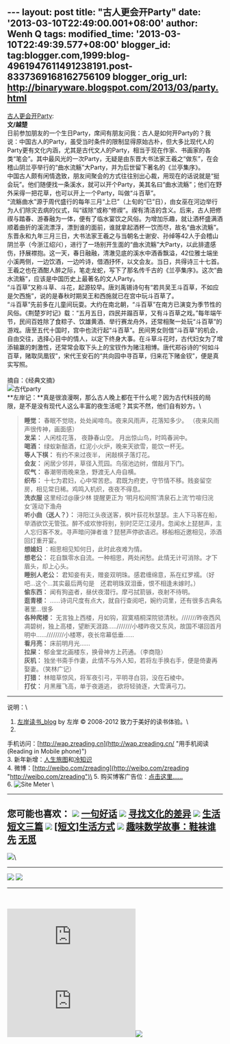 --- layout: post title: "古人更会开Party" date:
'2013-03-10T22:49:00.001+08:00' author: Wenh Q tags: modified\_time:
'2013-03-10T22:49:39.577+08:00' blogger\_id:
tag:blogger.com,1999:blog-4961947611491238191.post-8337369168162756109
blogger\_orig\_url: http://binaryware.blogspot.com/2013/03/party.html
---
[古人更会开Party](http://zreading.cn.feedsportal.com/c/35042/f/647833/s/295b218f/l/0L0Szreading0Bcn0Carchives0C36530Bhtml/story01.htm):
\
**文/越楚**\
日前参加朋友的一个生日Party，席间有朋友问我：古人是如何开Party的？我说：中国古人的Party，虽受当时条件的限制显得原始古朴，但大多比现代人的Party更有文化内涵，尤其是古代文人的Party，相当于现在作家、书画家的各类“笔会”。其中最风光的一次Party，无疑是由东晋大书法家王羲之“做东”，在会稽山阴兰亭举行的“曲水流觞”大Party，并为后世留下著名的《兰亭集序》。\
中国古人颇有闲情逸致，朋友间聚会的方式往往别出心裁，用现在的话说就是“挺会玩”。他们随便找一条溪水，就可以开个Party，美其名曰“曲水流觞”；他们在野外采得一把花草，也可以开上一个Party，叫做“斗百草”。\
“流觞曲水”源于周代盛行的每年三月“上巳”（上旬的“巳”日），由女巫在河边举行为人们除灾去病的仪式，叫“祓除”或称“修禊”。禊有清洁的含义。后来，古人把修禊与踏春、游春融为一体，便有了临水宴饮之风俗。为增加乐趣，就让酒杯盛满酒顺着曲折的溪流漂浮，漂到谁的面前，谁就拿起酒杯一饮而尽，故名“曲水流觞”。\
东晋永和九年三月三日，大书法家王羲之与当朝名士谢安、孙绰等42人于会稽山阴兰亭（今浙江绍兴），进行了一场别开生面的“曲水流觞”大Party，以此排遣感伤，抒展襟抱。这一天，春日融融，清澈见底的溪水中酒香飘溢，42位雅士端坐小溪两侧，一边饮酒，一边吟诗，借酒抒怀，以文会友。当日，共得诗三十七首。王羲之也在酒酣人醉之际，笔走龙蛇，写下了那名传千古的《兰亭集序》。这次“曲水流觞”，应该是中国历史上最著名的文人Party。\
“斗百草”又称斗草、斗花，起源较早。唐刘禹锡诗句有“若共吴王斗百草，不如应是欠西施”，说的是春秋时期吴王和西施就已在宫中玩斗百草了。\
“斗百草”先前多在儿童间玩耍。大约在南北朝，“斗百草”在南方已演变为季节性的风俗。《荆楚岁时记》载：“五月五日，四民并蹋百草，又有斗百草之戏。”每年端午节，民间百姓除了食粽子、饮雄黄酒、举行赛龙舟外，还常相聚一处玩“斗百草”的游戏。唐至五代十国时，宫中也流行起“斗百草”。民间男女则借“斗百草”的机会，自由交往，选择心目中的情人，以定下终身大事。在斗草斗花时，古代妇女为了增添输赢的刺激性，还常常会取下头上的宝钗作为赌注相博。唐代郑谷诗的“何如斗百草，赌取凤凰钗”，宋代王安石的“共向园中寻百草，归来花下赌金钗”，便是真实写照。\
\
摘自：《经典文摘》\
![古代party](http://ww2.sinaimg.cn/mw690/624fce0djw1e2itr77qhoj.jpg)\
**左岸记：**真是很浪漫啊，那么古人晚上都在干什么呢？因为古代科技的局限，是不是没有现代人这么丰富的夜生活呢？其实不然，他们自有妙方。\

> **睡觉：** 春眠不觉晓，处处闻啼鸟。夜来风雨声，花落知多少。
> （夜来风雨声很传神，画面感）\
> **发呆：** 人闲桂花落， 夜静春山空。 月出惊山鸟，时鸣春涧中。\
> **喝酒：** 绿蚁新醅酒，红泥小火炉，晚来天欲雪，能饮一杯无。\
> **等人下棋：** 有约不来过夜半， 闲敲棋子落灯花。\
> **会友：** 闲居少邻并，草径入荒园。鸟宿池边树，僧敲月下门。\
> **叹气：** 春潮带雨晚来急，野渡无人舟自横。\
> **织布：** 十七为君妇，心中常苦悲。君既为府吏，守节情不移。贱妾留空房，相见常日稀。鸡鸣入机织，夜夜不得息。\
> **洗衣服** 这里经过@康少林 提醒更正为
> ‘明月松间照’清泉石上流’竹喧归浣女’莲动下渔舟\
> **听小曲（送人？）：** 浔阳江头夜送客，枫叶荻花秋瑟瑟。主人下马客在船，举酒欲饮无管弦。醉不成欢惨将别，别时茫茫江浸月。忽闻水上琵琶声，主人忘归客不发。寻声暗问弹者谁？琵琶声停欲语迟。移船相近邀相见，添酒回灯重开宴。\
> **想媳妇** ：相思相见知何日，此时此夜难为情。\
> **想老公：** 花自飘零水自流。一种相思，两处闲愁。此情无计可消除。才下眉头，却上心头。\
> **睡别人老公：** 君知妾有夫，赠妾双明珠。感君缠绵意，系在红罗襦。（好吧…这个…其实最后两句是　还君明珠双泪垂，恨不相逢未嫁时。）\
> **偷东西：** 闻有狗盗者，昼伏夜潜行。摩弓拭箭镞，夜射不待明。\
> **逛青楼：** ……诗词尺度有点大，就自行查阅吧，婉约词里，还有很多古典名著里…很多\
> **各种爬楼：** 无言独上西楼，月如钩，寂寞梧桐深院锁清秋。///////昨夜西风凋碧树，独上高楼，望断天涯路…..///////小楼昨夜又东风，故国不堪回首月明中……////////小楼寒，夜长帘幕低垂……\
> **看月亮：** 床前明月光……\
> **拉屎：** 郁金堂北画楼东，换骨神方上药通。（李商隐）\
> **灰机：** 独坐书斋手作妻，此情不与外人知，若将左手换右手，便是倚妻再娶妻。（笑林广记）\
> **打猎：** 林暗草惊风，将军夜引弓，平明寻白羽，没在石棱中。\
> **打仗：** 月黑雁飞高，单于夜遁逃， 欲将轻骑逐，大雪满弓刀。

* * * * *

说明：\
1. [左岸读书\_blog](http://zreading.cn/) by 左岸 © 2008-2012
致力于美好的读书体验。\
2.
手机访问：[http://wap.zreading.cn](http://wap.zreading.cn/ "用手机阅读(Reading in Mobile phone)")\
3.
新年新增：[人生旅图](http://www.zreading.net/ "人生旅图")和[冷知识](http://www.zreading.net/lenzhishi "冷知识")\
4.
微博：[http://weibo.com/zreading](http://weibo.com/zreading "http://weibo.com/zreading")\
5.
购买博客广告位：[点击这里……](http://www.zreading.cn/about#ad "看了会心动!")\
6. ![Site Meter](http://s12.sitemeter.com/meter.asp?site=s12zxfclz) \

  ----------------------------------------------------------------------------------------------------------------------------------------------------------------------------------------------------------------------------------------------
  **您可能也喜欢：**
  ![](http://static.wumii.cn/images/widget/widget_solidPoint.gif) [一句好话](http://app.wumii.com/ext/redirect?url=http%3A%2F%2Fwww.zreading.cn%2Farchives%2F3643.html&from=http%3A%2F%2Fwww.zreading.cn%2Farchives%2F3653.html)
  ![](http://static.wumii.cn/images/widget/widget_solidPoint.gif) [寻找文化的差异](http://app.wumii.com/ext/redirect?url=http%3A%2F%2Fwww.zreading.cn%2Farchives%2F1036.html&from=http%3A%2F%2Fwww.zreading.cn%2Farchives%2F3653.html)
  ![](http://static.wumii.cn/images/widget/widget_solidPoint.gif) [生活短文三篇](http://app.wumii.com/ext/redirect?url=http%3A%2F%2Fwww.zreading.cn%2Farchives%2F1946.html&from=http%3A%2F%2Fwww.zreading.cn%2Farchives%2F3653.html)
  ![](http://static.wumii.cn/images/widget/widget_solidPoint.gif) [[短文]生活方式](http://app.wumii.com/ext/redirect?url=http%3A%2F%2Fwww.zreading.cn%2Farchives%2F2388.html&from=http%3A%2F%2Fwww.zreading.cn%2Farchives%2F3653.html)
  ![](http://static.wumii.cn/images/widget/widget_solidPoint.gif) [趣味数学故事：鞋袜谁先](http://app.wumii.com/ext/redirect?url=http%3A%2F%2Fwww.zreading.cn%2Farchives%2F1707.html&from=http%3A%2F%2Fwww.zreading.cn%2Farchives%2F3653.html)
  [无觅](http://www.wumii.com/widget/relatedItems "无觅相关文章插件")
  ----------------------------------------------------------------------------------------------------------------------------------------------------------------------------------------------------------------------------------------------

![](http://zreading.cn.feedsportal.com/c/35042/f/647833/s/295b218f/mf.gif)\

  -------------------------------------------------------------------------------------------------------------------------------------------------------------------------------------------------------------------------------------- -------------------------------------------------------------------------------------------------------------------------------------------------------------------------------------------------------------------------
  [![](http://res3.feedsportal.com/images/emailthis2.gif)](http://share.feedsportal.com/viral/sendEmail.cfm?lang=en&title=%E5%8F%A4%E4%BA%BA%E6%9B%B4%E4%BC%9A%E5%BC%80Party&link=http%3A%2F%2Fwww.zreading.cn%2Farchives%2F3653.html)   [![](http://res3.feedsportal.com/images/bookmark.gif)](http://res.feedsportal.com/viral/bookmark.cfm?title=%E5%8F%A4%E4%BA%BA%E6%9B%B4%E4%BC%9A%E5%BC%80Party&link=http%3A%2F%2Fwww.zreading.cn%2Farchives%2F3653.html)
  -------------------------------------------------------------------------------------------------------------------------------------------------------------------------------------------------------------------------------------- -------------------------------------------------------------------------------------------------------------------------------------------------------------------------------------------------------------------------

\
\
[![](http://da.feedsportal.com/r/159490645356/u/0/f/647833/c/35042/s/295b218f/a2.img)](http://da.feedsportal.com/r/159490645356/u/0/f/647833/c/35042/s/295b218f/a2.htm)![](http://pi.feedsportal.com/r/159490645356/u/0/f/647833/c/35042/s/295b218f/a2t.img)![](http://www1.feedsky.com/t1/721148977/clzzxf/feedsky/s.gif?r=http://zreading.cn.feedsportal.com/c/35042/f/647833/s/295b218f/l/0L0Szreading0Bcn0Carchives0C36530Bhtml/story01.htm)
